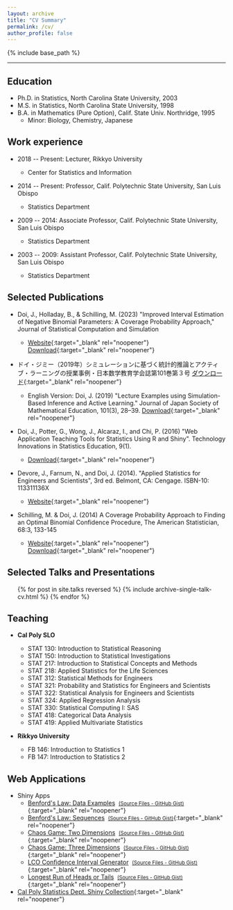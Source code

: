 ```yaml
---
layout: archive
title: "CV Summary"
permalink: /cv/
author_profile: false
---
```


{% include base_path %}

---

## Education
* Ph.D. in Statistics, North Carolina State University, 2003
* M.S. in Statistics, North Carolina State University, 1998
* B.A. in Mathematics (Pure Option), Calif. State Univ. Northridge, 1995
  * Minor: Biology, Chemistry, Japanese

## Work experience
* 2018 -- Present: Lecturer, Rikkyo University
  * Center for Statistics and Information

* 2014 -- Present: Professor, Calif. Polytechnic State University, San Luis Obispo
  * Statistics Department

* 2009 -- 2014: Associate Professor, Calif. Polytechnic State University, San Luis Obispo
  * Statistics Department

* 2003 -- 2009: Assistant Professor, Calif. Polytechnic State University, San Luis Obispo
  * Statistics Department

## Selected Publications

* Doi, J., Holladay, B., & Schilling, M. (2023) "Improved Interval Estimation of Negative Binomial Parameters: A Coverage Probability Approach," Journal of Statistical Computation and Simulation
  * [Website](https://www.tandfonline.com/doi/full/10.1080/00949655.2023.2235046){:target="_blank" rel="noopener"} &nbsp; &nbsp;
[Download](/files/Paper_NegBin.pdf){:target="_blank" rel="noopener"}


* ドイ・ジミー（2019年）シミュレーションに基づく統計的推論とアクティブ・ラーニングの授業事例・日本数学教育学会誌第101巻第３号 [ダウンロード](https://www.jstage.jst.go.jp/article/jjsme/101/3/101_28/_article/-char/ja){:target="_blank" rel="noopener"}
  * English Version: Doi, J. (2019) "Lecture Examples using Simulation-Based Inference and Active Learning." Journal of Japan Society of Mathematical Education, 101(3), 28–39. [Download](https://www.dropbox.com/s/svxc7sfq81bv9qw/Doi_SBI_ActiveLearning_FINAL.pdf?dl=0){:target="_blank" rel="noopener"}

* Doi, J., Potter, G., Wong, J., Alcaraz, I., and Chi, P. (2016) "Web Application Teaching Tools for Statistics Using R and Shiny". Technology Innovations in Statistics Education, 9(1).
  * [Download](https://escholarship.org/uc/item/00d4q8cp){:target="_blank" rel="noopener"}

* Devore, J., Farnum, N., and Doi, J. (2014). "Applied Statistics for Engineers and Scientists", 3rd ed. Belmont, CA: Cengage. ISBN-10: 113311136X
  * [Website](https://books.google.com/books/about/Applied_Statistics_for_Engineers_and_Sci.html?id=psg_CQAAQBAJ&redir_esc=y){:target="_blank" rel="noopener"}

* Schilling, M. & Doi, J. (2014) A Coverage Probability Approach to Finding an Optimal Binomial Confidence Procedure, The American Statistician, 68:3, 133-145
  * [Website](https://www.tandfonline.com/doi/abs/10.1080/00031305.2014.899274){:target="_blank" rel="noopener"} &nbsp; &nbsp;
  [Download](/files/Paper_Binom.pdf){:target="_blank" rel="noopener"}

<!--
  <ul>{% for post in site.publications reversed %}
    {% include archive-single-cv.html %}
  {% endfor %}</ul>
-->


## Selected Talks and Presentations
  <ul>{% for post in site.talks reversed %}
    {% include archive-single-talk-cv.html %}
  {% endfor %}</ul>

## Teaching
* <strong>Cal Poly SLO</strong>
  * STAT 130: Introduction to Statistical Reasoning
  * STAT 150: Introduction to Statistical Investigations
  * STAT 217: Introduction to Statistical Concepts and Methods
  * STAT 218: Applied Statistics for the Life Sciences
  * STAT 312: Statistical Methods for Engineers
  * STAT 321: Probability and Statistics for Engineers and Scientists
  * STAT 322: Statistical Analysis for Engineers and Scientists
  * STAT 324: Applied Regression Analysis
  * STAT 330: Statistical Computing I: SAS
  * STAT 418: Categorical Data Analysis
  * STAT 419: Applied Multivariate Statistics

* <strong>Rikkyo University</strong>
  * FB 146: Introduction to Statistics 1  
  * FB 147: Introduction to Statistics 2

## Web Applications
* Shiny Apps
  * [Benford's Law: Data Examples](http://shiny.calpoly.sh/BenfordData)&nbsp;&nbsp;[<small>(Source Files - GitHub Gist)</small>](https://gist.github.com/calpolystat/94fe941ab0d8a4f36d8b){:target="_blank" rel="noopener"}
  * [Benford's Law: Sequences](http://shiny.calpoly.sh/BenfordSeq)&nbsp;&nbsp;[<small>(Source Files - GitHub Gist)</small>](https://gist.github.com/calpolystat/f4475cbfe4cc77cef168){:target="_blank" rel="noopener"}
  * [Chaos Game: Two Dimensions](http://shiny.calpoly.sh/ChaosGame2D)&nbsp;&nbsp;[<small>(Source Files - GitHub Gist)</small>](https://gist.github.com/calpolystat/d40a02fa87508ac5ac4b){:target="_blank" rel="noopener"}
  * [Chaos Game: Three Dimensions](http://shiny.calpoly.sh/ChaosGame3D)&nbsp;&nbsp;[<small>(Source Files - GitHub Gist)</small>](https://gist.github.com/calpolystat/1d63ae1c5c5e3a4a5969){:target="_blank" rel="noopener"}
  * [LCO Confidence Interval Generator](http://shiny.calpoly.sh/LCO_CI_Generator)&nbsp;&nbsp;[<small>(Source Files - GitHub Gist)</small>](https://gist.github.com/jimmydoi/dc513e9b8c47d0f4daf0){:target="_blank" rel="noopener"}
  * [Longest Run of Heads or Tails](http://shiny.calpoly.sh/Longest_Run)&nbsp;&nbsp;[<small>(Source Files - GitHub Gist)</small>](https://gist.github.com/calpolystat/eee9a9e00dd4ddd68614){:target="_blank" rel="noopener"}
* [Cal Poly Statistics Dept. Shiny Collection](https://statistics.calpoly.edu/shiny){:target="_blank" rel="noopener"}

